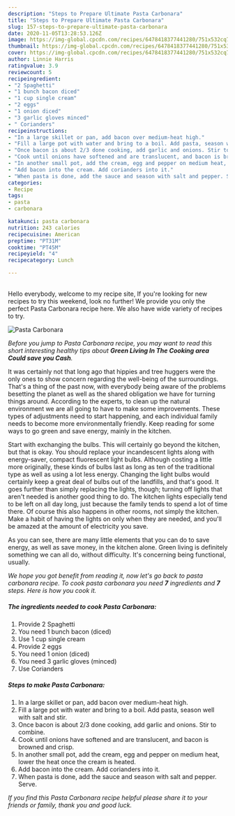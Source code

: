 ```yaml
---
description: "Steps to Prepare Ultimate Pasta Carbonara"
title: "Steps to Prepare Ultimate Pasta Carbonara"
slug: 157-steps-to-prepare-ultimate-pasta-carbonara
date: 2020-11-05T13:28:53.126Z
image: https://img-global.cpcdn.com/recipes/6478418377441280/751x532cq70/pasta-carbonara-recipe-main-photo.jpg
thumbnail: https://img-global.cpcdn.com/recipes/6478418377441280/751x532cq70/pasta-carbonara-recipe-main-photo.jpg
cover: https://img-global.cpcdn.com/recipes/6478418377441280/751x532cq70/pasta-carbonara-recipe-main-photo.jpg
author: Linnie Harris
ratingvalue: 3.9
reviewcount: 5
recipeingredient:
- "2 Spaghetti"
- "1 bunch bacon diced"
- "1 cup single cream"
- "2 eggs"
- "1 onion diced"
- "3 garlic gloves minced"
- " Corianders"
recipeinstructions:
- "In a large skillet or pan, add bacon over medium-heat high."
- "Fill a large pot with water and bring to a boil. Add pasta, season well with salt and stir."
- "Once bacon is about 2/3 done cooking, add garlic and onions. Stir to combine."
- "Cook until onions have softened and are translucent, and bacon is browned and crisp."
- "In another small pot, add the cream, egg and pepper on medium heat, lower the heat once the cream is heated."
- "Add bacon into the cream. Add corianders into it."
- "When pasta is done, add the sauce and season with salt and pepper. Serve."
categories:
- Recipe
tags:
- pasta
- carbonara

katakunci: pasta carbonara 
nutrition: 243 calories
recipecuisine: American
preptime: "PT31M"
cooktime: "PT45M"
recipeyield: "4"
recipecategory: Lunch

---
```

<br>
Hello everybody, welcome to my recipe site, If you're looking for new recipes to try this weekend, look no further! We provide you only the perfect Pasta Carbonara recipe here. We also have wide variety of recipes to try.
<br>


![Pasta Carbonara](https://img-global.cpcdn.com/recipes/6478418377441280/751x532cq70/pasta-carbonara-recipe-main-photo.jpg)

<i>Before you jump to Pasta Carbonara recipe, you may want to read this short interesting healthy tips about 
<strong>Green Living In The Cooking area Could save you Cash</strong>.</i>
</br>

It was certainly not that long ago that hippies and tree huggers were the only ones to show concern regarding the well-being of the surroundings. That's a thing of the past now, with everybody being aware of the problems besetting the planet as well as the shared obligation we have for turning things around. According to the experts, to clean up the natural environment we are all going to have to make some improvements. These types of adjustments need to start happening, and each individual family needs to become more environmentally friendly. Keep reading for some ways to go green and save energy, mainly in the kitchen.

Start with exchanging the bulbs. This will certainly go beyond the kitchen, but that is okay. You should replace your incandescent lights along with energy-saver, compact fluorescent light bulbs. Although costing a little more originally, these kinds of bulbs last as long as ten of the traditional type as well as using a lot less energy. Changing the light bulbs would certainly keep a great deal of bulbs out of the landfills, and that's good. It goes further than simply replacing the lights, though; turning off lights that aren't needed is another good thing to do. The kitchen lights especially tend to be left on all day long, just because the family tends to spend a lot of time there. Of course this also happens in other rooms, not simply the kitchen. Make a habit of having the lights on only when they are needed, and you'll be amazed at the amount of electricity you save.

As you can see, there are many little elements that you can do to save energy, as well as save money, in the kitchen alone. Green living is definitely something we can all do, without difficulty. It's concerning being functional, usually.


<i>We hope you got benefit from reading it, now let's go back to pasta carbonara recipe. To cook pasta carbonara you need <strong>7</strong> ingredients and <strong>7</strong> steps. Here is how you cook it.
</i>

##### The ingredients needed to cook Pasta Carbonara:

1. Provide 2 Spaghetti
1. You need 1 bunch bacon (diced)
1. Use 1 cup single cream
1. Provide 2 eggs
1. You need 1 onion (diced)
1. You need 3 garlic gloves (minced)
1. Use  Corianders


##### Steps to make Pasta Carbonara:

1. In a large skillet or pan, add bacon over medium-heat high.
1. Fill a large pot with water and bring to a boil. Add pasta, season well with salt and stir.
1. Once bacon is about 2/3 done cooking, add garlic and onions. Stir to combine.
1. Cook until onions have softened and are translucent, and bacon is browned and crisp.
1. In another small pot, add the cream, egg and pepper on medium heat, lower the heat once the cream is heated.
1. Add bacon into the cream. Add corianders into it.
1. When pasta is done, add the sauce and season with salt and pepper. Serve.


<i>If you find this Pasta Carbonara recipe helpful please share it to your friends or family, thank you and good luck.</i>
